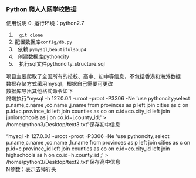 ### Python 爬人人网学校数据
使用说明
0.    运行环境：python2.7
1.    `git clone`
2.    配置数据库`config/db.py`
3.    依赖 `pymysql`,`beautifulsoup4`
4.    创建数据库pythoncity
5.    执行sql文件pythoncity_structure.sql



项目主要爬取了全国所有的技校、高中、初中等信息，不包括香港和海外数据<br /> 
数据存储方式采用mysql，根据自己需要可更改<br /> 
数据库导出其他格式命令如下<br /> 
终端执行“mysql -h 127.0.0.1 -uroot -proot -P3306 -Ne 'use pythoncity;select p.name,c.name ,co.name ,j.name from provinces as p left join cities as c on p.id=c.province_id left join counties as co on c.id=co.city_id left join juniorschools as j on co.id=j.county_id;' > /home/python3/Desktop/text3.txt”保存初中信息<br /> 

 “mysql -h 127.0.0.1 -uroot -proot -P3306 -Ne 'use pythoncity;select p.name,c.name ,co.name ,h.name from provinces as p left join cities as c on p.id=c.province_id left join counties as co on c.id=co.city_id left join highschools as h on co.id=h.county_id ;' > /home/python3/Desktop/text2.txt”保存高中信息
 <br /> 
 N参数：表示去掉行头
 

